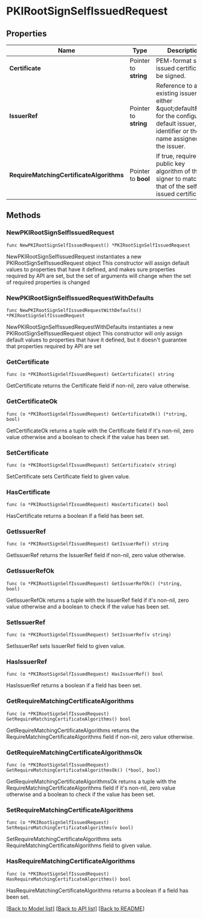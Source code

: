 # PKIRootSignSelfIssuedRequest

## Properties

Name | Type | Description | Notes
------------ | ------------- | ------------- | -------------
**Certificate** | Pointer to **string** | PEM-format self-issued certificate to be signed. | [optional] 
**IssuerRef** | Pointer to **string** | Reference to a existing issuer; either \&quot;default\&quot; for the configured default issuer, an identifier or the name assigned to the issuer. | [optional] [default to "default"]
**RequireMatchingCertificateAlgorithms** | Pointer to **bool** | If true, require the public key algorithm of the signer to match that of the self issued certificate. | [optional] [default to false]

## Methods

### NewPKIRootSignSelfIssuedRequest

`func NewPKIRootSignSelfIssuedRequest() *PKIRootSignSelfIssuedRequest`

NewPKIRootSignSelfIssuedRequest instantiates a new PKIRootSignSelfIssuedRequest object
This constructor will assign default values to properties that have it defined,
and makes sure properties required by API are set, but the set of arguments
will change when the set of required properties is changed

### NewPKIRootSignSelfIssuedRequestWithDefaults

`func NewPKIRootSignSelfIssuedRequestWithDefaults() *PKIRootSignSelfIssuedRequest`

NewPKIRootSignSelfIssuedRequestWithDefaults instantiates a new PKIRootSignSelfIssuedRequest object
This constructor will only assign default values to properties that have it defined,
but it doesn't guarantee that properties required by API are set

### GetCertificate

`func (o *PKIRootSignSelfIssuedRequest) GetCertificate() string`

GetCertificate returns the Certificate field if non-nil, zero value otherwise.

### GetCertificateOk

`func (o *PKIRootSignSelfIssuedRequest) GetCertificateOk() (*string, bool)`

GetCertificateOk returns a tuple with the Certificate field if it's non-nil, zero value otherwise
and a boolean to check if the value has been set.

### SetCertificate

`func (o *PKIRootSignSelfIssuedRequest) SetCertificate(v string)`

SetCertificate sets Certificate field to given value.

### HasCertificate

`func (o *PKIRootSignSelfIssuedRequest) HasCertificate() bool`

HasCertificate returns a boolean if a field has been set.

### GetIssuerRef

`func (o *PKIRootSignSelfIssuedRequest) GetIssuerRef() string`

GetIssuerRef returns the IssuerRef field if non-nil, zero value otherwise.

### GetIssuerRefOk

`func (o *PKIRootSignSelfIssuedRequest) GetIssuerRefOk() (*string, bool)`

GetIssuerRefOk returns a tuple with the IssuerRef field if it's non-nil, zero value otherwise
and a boolean to check if the value has been set.

### SetIssuerRef

`func (o *PKIRootSignSelfIssuedRequest) SetIssuerRef(v string)`

SetIssuerRef sets IssuerRef field to given value.

### HasIssuerRef

`func (o *PKIRootSignSelfIssuedRequest) HasIssuerRef() bool`

HasIssuerRef returns a boolean if a field has been set.

### GetRequireMatchingCertificateAlgorithms

`func (o *PKIRootSignSelfIssuedRequest) GetRequireMatchingCertificateAlgorithms() bool`

GetRequireMatchingCertificateAlgorithms returns the RequireMatchingCertificateAlgorithms field if non-nil, zero value otherwise.

### GetRequireMatchingCertificateAlgorithmsOk

`func (o *PKIRootSignSelfIssuedRequest) GetRequireMatchingCertificateAlgorithmsOk() (*bool, bool)`

GetRequireMatchingCertificateAlgorithmsOk returns a tuple with the RequireMatchingCertificateAlgorithms field if it's non-nil, zero value otherwise
and a boolean to check if the value has been set.

### SetRequireMatchingCertificateAlgorithms

`func (o *PKIRootSignSelfIssuedRequest) SetRequireMatchingCertificateAlgorithms(v bool)`

SetRequireMatchingCertificateAlgorithms sets RequireMatchingCertificateAlgorithms field to given value.

### HasRequireMatchingCertificateAlgorithms

`func (o *PKIRootSignSelfIssuedRequest) HasRequireMatchingCertificateAlgorithms() bool`

HasRequireMatchingCertificateAlgorithms returns a boolean if a field has been set.


[[Back to Model list]](../README.md#documentation-for-models) [[Back to API list]](../README.md#documentation-for-api-endpoints) [[Back to README]](../README.md)


